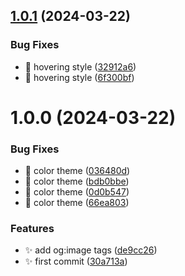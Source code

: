 ## [1.0.1](https://github.com/ai-readi/fairhub-docs/compare/v1.0.0...v1.0.1) (2024-03-22)


### Bug Fixes

* 🐛 hovering style ([32912a6](https://github.com/ai-readi/fairhub-docs/commit/32912a6363fd43b8d611a4c27b8c7135fcd4f12c))
* 🐛 hovering style ([6f300bf](https://github.com/ai-readi/fairhub-docs/commit/6f300bfc8eb58fab191db2995443b9685c2dc514))

# 1.0.0 (2024-03-22)


### Bug Fixes

* 🐛 color theme ([036480d](https://github.com/ai-readi/fairhub-docs/commit/036480d7df49e1c882c1e31fbedb4d9ad4d1ef43))
* 🐛 color theme ([bdb0bbe](https://github.com/ai-readi/fairhub-docs/commit/bdb0bbedfb765bc364becabeec934910a65072bf))
* 🐛 color theme ([0d0b547](https://github.com/ai-readi/fairhub-docs/commit/0d0b547264152d484d27a628efe9349def42ea00))
* 🐛 color theme ([66ea803](https://github.com/ai-readi/fairhub-docs/commit/66ea803518cb0fe93e494ebe05f03f6bc38e7a9f))


### Features

* ✨ add og:image tags ([de9cc26](https://github.com/ai-readi/fairhub-docs/commit/de9cc260b5770b2d8a353c424fbe8d1398ada7bc))
* ✨ first commit ([30a713a](https://github.com/ai-readi/fairhub-docs/commit/30a713af2e392bd453da85dac0e06b816fabf4b4))
